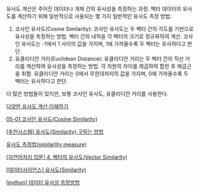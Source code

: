 유사도 계산은 주어진 데이터나 개체 간의 유사성을 측정하는 과정. 벡터 데이터의 유사도를 계산하기 위해 일반적으로 사용되는 몇 가지 일반적인 유사도 측정 방법:

1. 코사인 유사도(Cosine Similarity): 코사인 유사도는 두 벡터 간의 각도를 기반으로 유사성을 측정하는 방법. 벡터 간의 내적을 각 벡터의 크기로 정규화하여 계산. 코사인 유사도는 -1에서 1 사이의 값을 가지며, 1에 가까울수록 두 벡터는 유사하다고 판단.
2. 유클리디안 거리(Euclidean Distance): 유클리디안 거리는 두 벡터 간의 직선 거리를 계산하여 유사성을 측정하는 방법. 각 차원의 차이를 제곱하여 합한 후 제곱근을 취함. 유클리디안 거리는 0에서 무한대까지의 값을 가지며, 0에 가까울수록 두 벡터는 유사하다고 판단.

더 많은 방법들이 있지만, 보통 코사인 유사도, 유클리디안 거리를 사용한다.

[다양한 유사도 계산 이해하기](https://deepdaiv.oopy.io/articles/3)

[05-01 코사인 유사도(Cosine Similarity)](https://wikidocs.net/24603)

[[추천시스템] 유사도(Similarity) 구하는 방법](https://wooono.tistory.com/132)

[유사도 측정법(similarlity measure)](https://m.blog.naver.com/PostView.naver?isHttpsRedirect=true&blogId=combioai&logNo=220810613028)

[[자연어처리 입문] 4. 벡터의 유사도(Vector Similarity)](https://codong.tistory.com/35)

[[데이터사이언스] 유사도(Similarity)](https://satisfactoryplace.tistory.com/303)

[[python] 데이터 유사성 측정방법](https://anweh.tistory.com/54)
